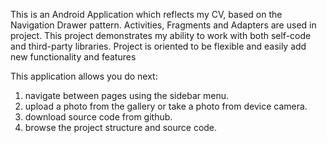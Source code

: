 This is an Android Application which reflects my CV, based on the Navigation Drawer pattern. Activities, Fragments and Adapters are used in project. This project demonstrates my ability to work with both self-code and third-party libraries. Project is oriented to be flexible and easily add new functionality and features

This application allows you do next:
1. navigate between pages using the sidebar menu.
2. upload a photo from the gallery or take a photo from device camera.
3. download source code from github.
4. browse the project structure and source code.
